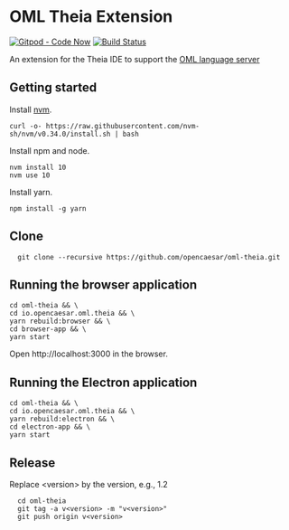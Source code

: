 # OML Theia Extension

[![Gitpod - Code Now](https://img.shields.io/badge/Gitpod-code%20now-blue.svg?longCache=true)](https://gitpod.io#https://github.com/opencaesar/oml-theia)
[![Build Status](https://travis-ci.org/opencaesar/oml-theia.svg?branch=master)](https://travis-ci.org/opencaesar/oml-theia)

An extension for the Theia IDE to support the [OML language server](https://github.com/opencaesar/oml)

## Getting started

Install [nvm](https://github.com/creationix/nvm#install-script).

```
curl -o- https://raw.githubusercontent.com/nvm-sh/nvm/v0.34.0/install.sh | bash
```

Install npm and node.

```
nvm install 10
nvm use 10
```

Install yarn.

```
npm install -g yarn
```

## Clone
```
  git clone --recursive https://github.com/opencaesar/oml-theia.git
```

## Running the browser application
```
cd oml-theia && \
cd io.opencaesar.oml.theia && \
yarn rebuild:browser && \
cd browser-app && \
yarn start
```

Open http://localhost:3000 in the browser.

## Running the Electron application
```
cd oml-theia && \
cd io.opencaesar.oml.theia && \
yarn rebuild:electron && \
cd electron-app && \
yarn start
```

## Release

Replace \<version\> by the version, e.g., 1.2
```
  cd oml-theia
  git tag -a v<version> -m "v<version>"
  git push origin v<version>
```

